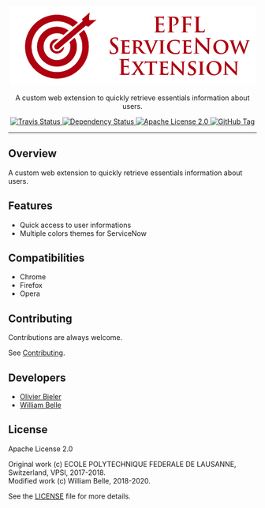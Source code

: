 <p align="center">
  <img alt="EPFL ServiceNow Extension" src="https://raw.githubusercontent.com/innovativeinnovation/epfl-servicenow-extension/master/docs/readme/readme-logo.png">
</p>

<p align="center">
  A custom web extension to quickly retrieve essentials information about users.
</p>

<p align="center">
  <a href="https://travis-ci.org/innovativeinnovation/epfl-servicenow-extension">
    <img alt="Travis Status" src="https://travis-ci.org/innovativeinnovation/epfl-servicenow-extension.svg?branch=master">
  </a>
  <a href="https://david-dm.org/innovativeinnovation/epfl-servicenow-extension">
    <img alt="Dependency Status" src="https://david-dm.org/innovativeinnovation/epfl-servicenow-extension/status.svg"/>
  </a>
  <a href="https://raw.githubusercontent.com/innovativeinnovation/epfl-servicenow-extension/master/LICENSE">
    <img alt="Apache License 2.0" src="https://img.shields.io/badge/license-Apache%202.0-blue.svg">
  </a>
  <a href='https://github.com/innovativeinnovation/epfl-servicenow-extension/tags'>
    <img alt="GitHub Tag" src="https://img.shields.io/github/tag/innovativeinnovation/epfl-servicenow-extension.svg" />
  </a>
</p>

---

Overview
--------

A custom web extension to quickly retrieve essentials information about users.

Features
--------

  * Quick access to user informations
  * Multiple colors themes for ServiceNow

Compatibilities
---------------

  * Chrome
  * Firefox
  * Opera

Contributing
------------

Contributions are always welcome.

See [Contributing](CONTRIBUTING.md).

Developers
----------

  * [Olivier Bieler](https://github.com/obieler)
  * [William Belle](https://github.com/williambelle)

License
-------

Apache License 2.0

Original work (c) ECOLE POLYTECHNIQUE FEDERALE DE LAUSANNE, Switzerland, VPSI, 2017-2018.  
Modified work (c) William Belle, 2018-2020.

See the [LICENSE](LICENSE) file for more details.
